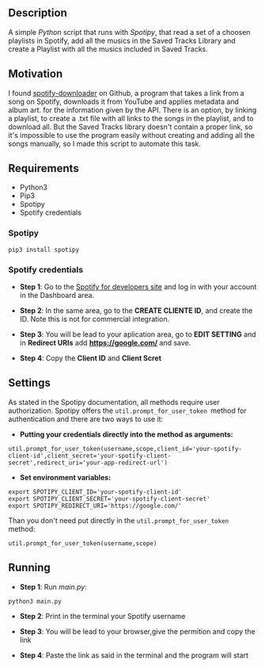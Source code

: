 ## __Description__

A simple _Python_ script that runs with _Spotipy_, that read a set of a choosen playlists in Spotify, add all the musics in the Saved Tracks Library and create a Playlist with all the musics included in Saved Tracks.

## __Motivation__

I found [spotify-downloader](https://github.com/ritiek/spotify-downloader) on Github, a program that takes a link from a song on Spotify, downloads it from YouTube and applies metadata and album art. for the information given by the API. There is an option, by linking a playlist, to create a .txt file with all links to the songs in the playlist, and to download all.
But the Saved Tracks library doesn't contain a proper link, so it's impossible to use the program easily without creating and adding all the songs manually, so I made this script to automate this task.

## __Requirements__

* Python3
* Pip3
* Spotipy
* Spotify credentials

### Spotipy

```{bash}
pip3 install spotipy
```

### Spotify credentials

* __Step 1__: Go to the [Spotify for developers site](https://developer.spotify.com/) and log in with your account in the Dashboard area.

* __Step 2__: In the same area, go to the __CREATE CLIENTE ID__, and create the ID. Note this is not for commercial integration.

* __Step 3__: You will be lead to your aplication area, go to __EDIT SETTING__ and in __Redirect URIs__ add __https://google.com/__ and save.

* __Step 4__: Copy the __Client ID__ and __Client Scret__

## __Settings__

As stated in the Spotipy documentation, all methods require user authorization.
Spotipy offers the ```util.prompt_for_user_token ```method for authentication and there are two ways to use it:

* __Putting your credentials directly into the method as arguments:__

```{python}
util.prompt_for_user_token(username,scope,client_id='your-spotify-client-id',client_secret='your-spotify-client-secret',redirect_uri='your-app-redirect-url')
```

* __Set environment variables:__

```{bash}
export SPOTIPY_CLIENT_ID='your-spotify-client-id'
export SPOTIPY_CLIENT_SECRET='your-spotify-client-secret'
export SPOTIPY_REDIRECT_URI='https://google.com/'
```
Than you don't need put directly in the ```util.prompt_for_user_token ```method:

```{python}
util.prompt_for_user_token(username,scope)
```
## __Running__

* __Step 1__: Run _main.py_:
```{bash}
python3 main.py
```

* __Step 2__: Print in the terminal your Spotify username

* __Step 3__: You will be lead to your browser,give the permition and copy the link

* __Step 4__: Paste the link as said in the terminal and the program will start

